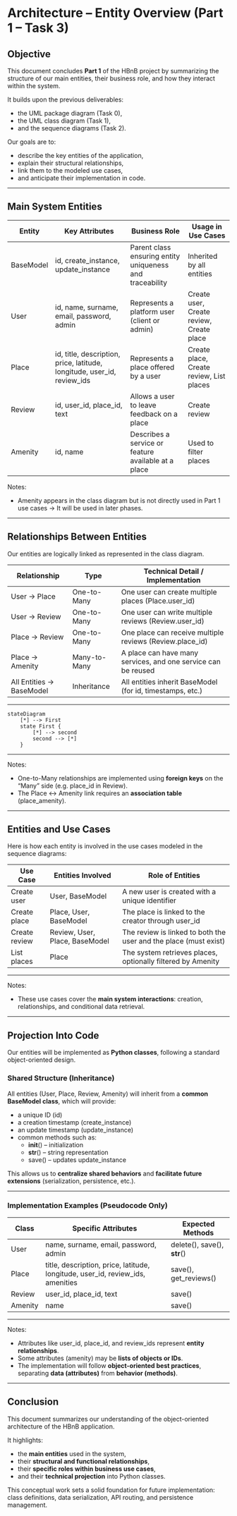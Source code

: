 # Architecture – Entity Overview (Part 1 – Task 3)

## Objective

This document concludes **Part 1** of the HBnB project by summarizing the structure of our main entities, their business role, and how they interact within the system.

It builds upon the previous deliverables:
- the UML package diagram (Task 0),
- the UML class diagram (Task 1),
- and the sequence diagrams (Task 2).

Our goals are to:
- describe the key entities of the application,
- explain their structural relationships,
- link them to the modeled use cases,
- and anticipate their implementation in code.

---

## Main System Entities

| Entity     | Key Attributes                                       | Business Role                                                         | Usage in Use Cases                |
|------------|------------------------------------------------------|------------------------------------------------------------------------|-----------------------------------|
| BaseModel| id, create_instance, update_instance           | Parent class ensuring entity uniqueness and traceability              | Inherited by all entities         |
| User     | id, name, surname, email, password, admin| Represents a platform user (client or admin)                          | Create user, Create review, Create place |
| Place    | id, title, description, price, latitude, longitude, user_id, review_ids| Represents a place offered by a user                        | Create place, Create review, List places |
| Review   | id, user_id, place_id, text                 | Allows a user to leave feedback on a place                            | Create review                     |
| Amenity  | id, name                                         | Describes a service or feature available at a place                   | Used to filter places             |

Notes:
- Amenity appears in the class diagram but is not directly used in Part 1 use cases → It will be used in later phases.

---

## Relationships Between Entities

Our entities are logically linked as represented in the class diagram.

| Relationship                  | Type             | Technical Detail / Implementation                             |
|------------------------------|------------------|---------------------------------------------------------------|
| User → Place             | One-to-Many      | One user can create multiple places (Place.user_id)         |
| User → Review            | One-to-Many      | One user can write multiple reviews (Review.user_id)        |
| Place → Review           | One-to-Many      | One place can receive multiple reviews (Review.place_id)    |
| Place → Amenity          | Many-to-Many     | A place can have many services, and one service can be reused |
| All Entities → BaseModel   | Inheritance       | All entities inherit BaseModel (for id, timestamps, etc.) |

---
```mermaid
stateDiagram
    [*] --> First
    state First {
        [*] --> second
        second --> [*]
    }
```
---
Notes:

- One-to-Many relationships are implemented using **foreign keys** on the “Many” side (e.g. place_id in Review).
- The Place ↔ Amenity link requires an **association table** (place_amenity).

---

## Entities and Use Cases

Here is how each entity is involved in the use cases modeled in the sequence diagrams:

| Use Case              | Entities Involved                            | Role of Entities                                                   |
|-----------------------|----------------------------------------------|---------------------------------------------------------------------|
| Create user           | User, BaseModel                          | A new user is created with a unique identifier                     |
| Create place          | Place, User, BaseModel                 | The place is linked to the creator through user_id              |
| Create review         | Review, User, Place, BaseModel       | The review is linked to both the user and the place (must exist)  |
| List places           | Place                                     | The system retrieves places, optionally filtered by Amenity    |

---

Notes:

- These use cases cover the **main system interactions**: creation, relationships, and conditional data retrieval.

---

## Projection Into Code

Our entities will be implemented as **Python classes**, following a standard object-oriented design.

### Shared Structure (Inheritance)

All entities (User, Place, Review, Amenity) will inherit from a **common BaseModel class**, which will provide:

- a unique ID (id)
- a creation timestamp (create_instance)
- an update timestamp (update_instance)
- common methods such as:
  - __init__() – initialization
  - __str__() – string representation
  - save() – updates update_instance

This allows us to **centralize shared behaviors** and **facilitate future extensions** (serialization, persistence, etc.).

---

### Implementation Examples (Pseudocode Only)

| Class     | Specific Attributes                                      | Expected Methods                      |
|-----------|----------------------------------------------------------|----------------------------------------|
| User    | name, surname, email, password, admin          | delete(), save(), __str__()      |
| Place   | title, description, price, latitude, longitude, user_id, review_ids, amenities | save(), get_reviews() |
| Review  | user_id, place_id, text                            | save()                               |
| Amenity | name                                                   | save()                               |

---

Notes:

- Attributes like user_id, place_id, and review_ids represent **entity relationships**.
- Some attributes (amenity) may be **lists of objects or IDs**.
- The implementation will follow **object-oriented best practices**, separating **data (attributes)** from **behavior (methods)**.

---

## Conclusion

This document summarizes our understanding of the object-oriented architecture of the HBnB application.

It highlights:
- the **main entities** used in the system,
- their **structural and functional relationships**,
- their **specific roles within business use cases**,
- and their **technical projection** into Python classes.

This conceptual work sets a solid foundation for future implementation: class definitions, data serialization, API routing, and persistence management.
